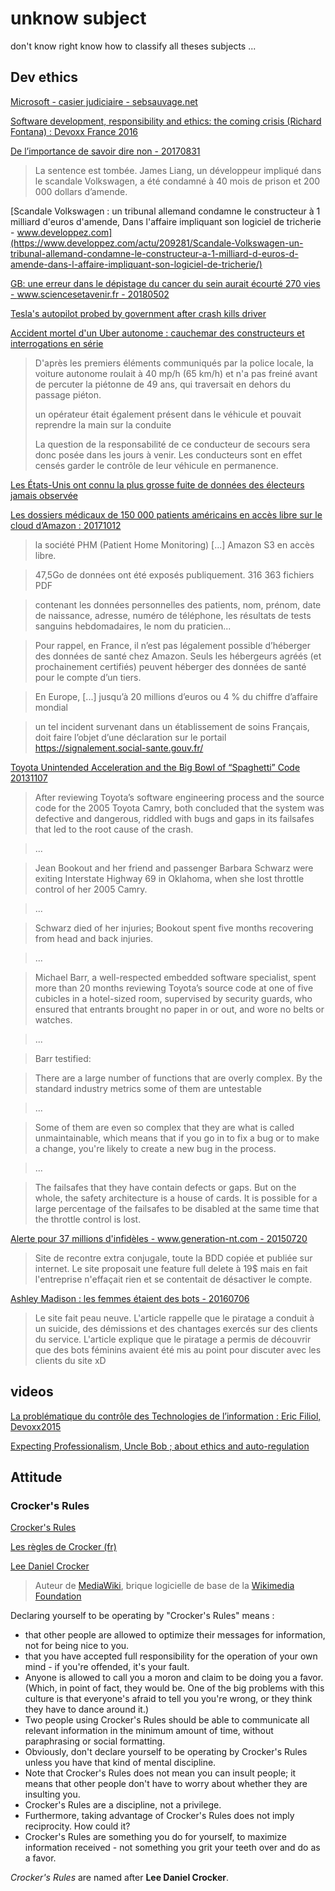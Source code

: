 # unknow subject

don't know right know how to classify all theses subjects ...

## Dev ethics

[Microsoft - casier judiciaire - sebsauvage.net](http://sebsauvage.net/wiki/doku.php?id=microsoft)

[Software development, responsibility and ethics: the coming crisis (Richard Fontana) : Devoxx France 2016](https://www.youtube.com/watch?v=___k3hCQHEU&index=10&list=PLTbQvx84FrAS5clN9i8_LFUQxcMY7qXAO)

[De l’importance de savoir dire non - 20170831](https://blog.zenika.com/2017/08/31/de-limportance-de-savoir-dire-non/)

> La sentence est tombée. James Liang, un développeur impliqué dans le scandale Volkswagen, a été condamné à 40 mois de prison et 200 000 dollars d’amende.

[Scandale Volkswagen : un tribunal allemand condamne le constructeur à 1 milliard d'euros d'amende, Dans l'affaire impliquant son logiciel de tricherie - www.developpez.com](https://www.developpez.com/actu/209281/Scandale-Volkswagen-un-tribunal-allemand-condamne-le-constructeur-a-1-milliard-d-euros-d-amende-dans-l-affaire-impliquant-son-logiciel-de-tricherie/)

[GB: une erreur dans le dépistage du cancer du sein aurait écourté 270 vies - www.sciencesetavenir.fr - 20180502](https://www.sciencesetavenir.fr/sante/gb-une-erreur-dans-le-depistage-du-cancer-du-sein-aurait-ecourte-270-vies_123615)

[Tesla's autopilot probed by government after crash kills driver](http://money.cnn.com/2016/06/30/technology/tesla-autopilot-death/index.html?iid=EL)

[Accident mortel d'un Uber autonome : cauchemar des constructeurs et interrogations en série](http://www.europe1.fr/technologies/accident-mortel-dun-uber-autonome-cauchemar-des-constructeurs-et-interrogations-en-serie-3603995)

> D'après les premiers éléments communiqués par la police locale, la voiture autonome roulait à 40 mp/h (65 km/h) et n'a pas freiné avant de percuter la piétonne de 49 ans, qui traversait en dehors du passage piéton.
> 
> un opérateur était également présent dans le véhicule et pouvait reprendre la main sur la conduite
> 
> La question de la responsabilité de ce conducteur de secours sera donc posée dans les jours à venir. Les conducteurs sont en effet censés garder le contrôle de leur véhicule en permanence. 

[Les États-Unis ont connu la plus grosse fuite de données des électeurs jamais observée](https://www.developpez.net/forums/d1714076/club-professionnels-informatique/actualites/politique/etats-unis-ont-connu-plus-grosse-fuite-donnees-electeurs-jamais-observee/#post9386396)

[Les dossiers médicaux de 150 000 patients américains en accès libre sur le cloud d’Amazon : 20171012](http://www.dsih.fr/article/2672/les-dossiers-medicaux-de-150-000-patients-americains-en-acces-libre-sur-le-cloud-d-amazon.html)

> la société PHM (Patient Home Monitoring) [...] Amazon S3 en accès libre.

> 47,5Go de données ont été exposés publiquement. 316 363 fichiers PDF

> contenant les données personnelles des patients, nom, prénom, date de naissance, adresse, numéro de téléphone, les résultats de tests sanguins hebdomadaires, le nom du praticien...

> Pour rappel, en France, il n’est pas légalement possible d’héberger des données de santé chez Amazon. Seuls les hébergeurs agréés (et prochainement certifiés) peuvent héberger des données de santé pour le compte d’un tiers. 

> En Europe, [...] jusqu’à 20 millions d’euros ou 4 % du chiffre d’affaire mondial

> un tel incident survenant dans un établissement de soins Français, doit faire l’objet d’une déclaration sur le portail https://signalement.social-sante.gouv.fr/

[Toyota Unintended Acceleration and the Big Bowl of “Spaghetti” Code 20131107](http://www.safetyresearch.net/blog/articles/toyota-unintended-acceleration-and-big-bowl-%E2%80%9Cspaghetti%E2%80%9D-code)

> After reviewing Toyota’s software engineering process and the source code for the 2005 Toyota Camry, both concluded 
> that the system was defective and dangerous, riddled with bugs and gaps in its failsafes that led to the root cause of 
> the crash.

> ...

> Jean Bookout and her friend and passenger Barbara Schwarz were exiting Interstate Highway 69 in Oklahoma, when she 
> lost throttle control of her 2005 Camry.

> ...

> Schwarz died of her injuries; Bookout spent five months recovering from head and back injuries.

> ...

> Michael Barr, a well-respected embedded software specialist, spent more than 20 months reviewing Toyota’s source code 
> at one of five cubicles in a hotel-sized room, supervised by security guards, who ensured that entrants brought no 
> paper in or out, and wore no belts or watches.

> ...

> Barr testified:

> There are a large number of functions that are overly complex. By the standard industry metrics some of them are 
> untestable

> ...

> Some of them are even so complex that they are what is called unmaintainable, which means that if you go in to fix 
> a bug or to make a change, you're likely to create a new bug in the process.

> ...

> The failsafes that they have contain defects or gaps. But on the whole, the safety architecture is a house of cards. 
> It is possible for a large percentage of the failsafes to be disabled at the same time that the throttle control is lost.

[Alerte pour 37 millions d'infidèles - www.generation-nt.com - 20150720](https://www.generation-nt.com/piratage-hack-site-rencontre-extraconjugale-ashley-madison-the-impact-team-actualite-1917363.html)

> Site de recontre extra conjugale, toute la BDD copiée et publiée sur internet. Le site proposait une feature full delete à 19$ mais en fait l'entreprise n'effaçait rien et se contentait de désactiver le compte.

[Ashley Madison : les femmes étaient des bots - 20160706](https://www.generation-nt.com/ashley-madison-site-rencontre-extraconjugale-bot-piratage-actualite-1930784.html)

> Le site fait peau neuve. L'article rappelle que le piratage a conduit à un suicide, des démissions et des chantages exercés sur des clients du service. L'article explique que le piratage a permis de découvrir que des bots féminins avaient été mis au point pour discuter avec les clients du site xD

## videos

[La problématique du contrôle des Technologies de l’information : Eric Filiol, Devoxx2015](https://www.youtube.com/watch?v=Vfb_bgGWptg&index=8&list=PLklQqdqnBkPgctKh1xIvF4eFGtmvUvE2b)

[Expecting Professionalism, Uncle Bob ; about ethics and auto-regulation](https://youtu.be/BSaAMQVq01E?t=1220)

## Attitude

### Crocker's Rules

[Crocker's Rules](http://sl4.org/crocker.html)

[Les règles de Crocker (fr)](http://lilom.com/blog/?p=2681)

[Lee Daniel Crocker](https://fr.wikipedia.org/wiki/Lee_Daniel_Crocker)

> Auteur de [MediaWiki](https://fr.wikipedia.org/wiki/MediaWiki), brique logicielle de base de la [Wikimedia Foundation](https://fr.wikipedia.org/wiki/Wikimedia_Foundation)

Declaring yourself to be operating by "Crocker's Rules" means :

- that other people are allowed to optimize their messages for information, not for being nice to you.  
- that you have accepted full responsibility for the operation of your own mind - if you're offended, it's your fault.  
- Anyone is allowed to call you a moron and claim to be doing you a favor.  
(Which, in point of fact, they would be.  One of the big problems with this culture is that everyone's afraid to 
tell you you're wrong, or they think they have to dance around it.)  
- Two people using Crocker's Rules should be able to communicate all relevant information in the minimum amount of time, 
without paraphrasing or social formatting.  
- Obviously, don't declare yourself to be operating by Crocker's Rules unless you have that kind of mental discipline.
- Note that Crocker's Rules does not mean you can insult people; it means that other people don't have to worry about 
whether they are insulting you.  
- Crocker's Rules are a discipline, not a privilege.  
- Furthermore, taking advantage of Crocker's Rules does not imply reciprocity.  How could it?  
- Crocker's Rules are something you do for yourself, to maximize information received - not something you grit your 
teeth over and do as a favor.

*Crocker's Rules* are named after **Lee Daniel Crocker**.
 
